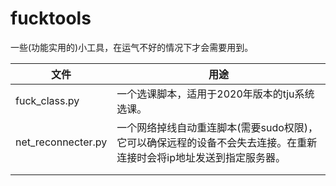# fucktools
一些(功能实用的)小工具，在运气不好的情况下才会需要用到。

| 文件               | 用途                                                         |
| ------------------ | ------------------------------------------------------------ |
| fuck_class.py      | 一个选课脚本，适用于2020年版本的tju系统选课。                |
| net_reconnecter.py | 一个网络掉线自动重连脚本(需要sudo权限)，它可以确保远程的设备不会失去连接。在重新连接时会将ip地址发送到指定服务器。 |
|                    |                                                              |
|                    |                                                              |

